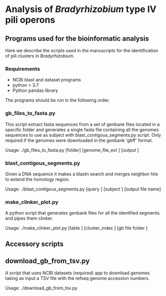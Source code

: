 # Analysis of _Bradyrhizobium_ type IV pili operons

## Programs used for the bioinformatic analysis
Here we describe the scripts used in the manuscripts for the identification of pili clusters in _Bradyrhizobium_.

### Requirements
* NCBI blast and dataset programs
* python > 3.7
* Python pandas library

The programs should be run in the following order.

### gb_files_to_fasta.py
This script extract fasta sequences from a set of genbank files located in a specific folder and generates a single fasta file containing all the genomes sequences to use as subject with blast_contigous_segments.py script. Only required if the genomes were downloaded in the genbank 'gbff' format. 

Usage: ./gb_files_to_fasta.py [folder] [genome_file_ext <gb>] [output <fasta>]


### blast_contigous_segments.py
Given a DNA sequence it makes a blastn search and merges neighbor hits to extend the homology region.

Usage: ./blast_contigous_segments.py [query <fasta>] [subject <fasta>] [output file name]

### make_clinker_plot.py
A python script that generates genbank files for all the identified segments and pipes them clinker.

Usage: ./make_clinker_plot.py [table <csv file with cluster file_name record_id start end>] [cluster_index <int>] [gb file folder <complete path>]

## Accessory scripts
## download_gb_from_tsv.py
A script that uses NCBI datasets (required) app to download genomes taking as input a TSV file with the refseq genome accession numbers.

Usage: ./download_gb_from_tsv.py <tsv table file with headers> <accession number field name> <output folder>
